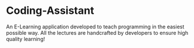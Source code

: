 # Coding-Assistant

An E-Learning application developed to teach programming in the easiest possible way. All the lectures are handcrafted by developers to ensure high quality learning!
